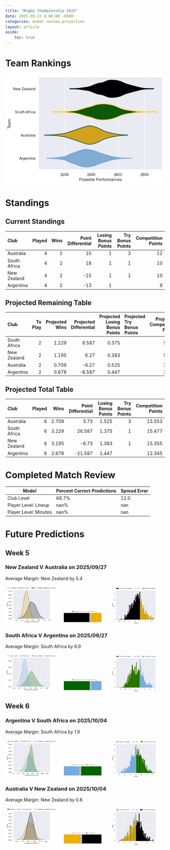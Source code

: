 ```yaml
---  
title: "Rugby Championship 2025"  
date: 2025-09-22 6:00:00 -0500  
categories: model review projection  
layout: article  
aside:  
    toc: true  
---
```

# Team Rankings


![Club Rankings](plots/rankings_Rugby_Championship_2025.png)
# Standings

## Current Standings


| Club         |   Played |   Wins |   Point Differential |   Losing Bonus Points |   Try Bonus Points |   Competition Points |
|:-------------|---------:|-------:|---------------------:|----------------------:|-------------------:|---------------------:|
| Australia    |        4 |      2 |                   10 |                     1 |                  3 |                   12 |
| South Africa |        4 |      2 |                   18 |                     1 |                  1 |                   10 |
| New Zealand  |        4 |      2 |                  -15 |                     1 |                  1 |                   10 |
| Argentina    |        4 |      2 |                  -13 |                     1 |                    |                    9 |



## Projected Remaining Table


| Club         |   To Play |   Projected Wins |   Projected Differential |   Projected Losing Bonus Points | Projected Try Bonus Points   |   Projected Competition Points |
|:-------------|----------:|-----------------:|-------------------------:|--------------------------------:|:-----------------------------|-------------------------------:|
| South Africa |         2 |            1.229 |                    8.587 |                           0.375 |                              |                          5.477 |
| New Zealand  |         2 |            1.195 |                    6.27  |                           0.383 |                              |                          5.355 |
| Australia    |         2 |            0.709 |                   -6.27  |                           0.525 |                              |                          3.553 |
| Argentina    |         2 |            0.678 |                   -8.587 |                           0.447 |                              |                          3.345 |



## Projected Total Table


| Club         |   Played |   Wins |   Point Differential |   Losing Bonus Points |   Try Bonus Points |   Competition Points |
|:-------------|---------:|-------:|---------------------:|----------------------:|-------------------:|---------------------:|
| Australia    |        6 |  2.709 |                3.73  |                 1.525 |                  3 |               15.553 |
| South Africa |        6 |  3.229 |               26.587 |                 1.375 |                  1 |               15.477 |
| New Zealand  |        6 |  3.195 |               -8.73  |                 1.383 |                  1 |               15.355 |
| Argentina    |        6 |  2.678 |              -21.587 |                 1.447 |                    |               12.345 |



# Completed Match Review


| Model | Percent Correct Predictions | Spread Error |
| ------ | ------ | ------ |
| Club Level | 66.7% | 12.0 |
| Player Level: Lineup | nan% | nan |
| Player Level: Minutes | nan% | nan |


# Future Predictions

## Week 5

### New Zealand V Australia on 2025/09/27


Average Margin: New Zealand by 5.4

<p float="left">
<img src="plots\2025-09-27-NewZealand_V_Australia_performances.png" width="32%" />
<img src="plots\2025-09-27-NewZealand_V_Australia_resultbar.png" width="32%" />
<img src="plots\2025-09-27-NewZealand_V_Australia_spreads.png" width="32%" />
</p>

### South Africa V Argentina on 2025/09/27


Average Margin: South Africa by 6.9

<p float="left">
<img src="plots\2025-09-27-SouthAfrica_V_Argentina_performances.png" width="32%" />
<img src="plots\2025-09-27-SouthAfrica_V_Argentina_resultbar.png" width="32%" />
<img src="plots\2025-09-27-SouthAfrica_V_Argentina_spreads.png" width="32%" />
</p>

## Week 6

### Argentina V South Africa on 2025/10/04


Average Margin: South Africa by 1.6

<p float="left">
<img src="plots\2025-10-04-Argentina_V_SouthAfrica_performances.png" width="32%" />
<img src="plots\2025-10-04-Argentina_V_SouthAfrica_resultbar.png" width="32%" />
<img src="plots\2025-10-04-Argentina_V_SouthAfrica_spreads.png" width="32%" />
</p>

### Australia V New Zealand on 2025/10/04


Average Margin: New Zealand by 0.8

<p float="left">
<img src="plots\2025-10-04-Australia_V_NewZealand_performances.png" width="32%" />
<img src="plots\2025-10-04-Australia_V_NewZealand_resultbar.png" width="32%" />
<img src="plots\2025-10-04-Australia_V_NewZealand_spreads.png" width="32%" />
</p>

